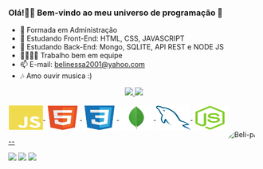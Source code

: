 
### Olá!👋🏾 Bem-vindo ao meu universo de programação 👾

- 🌱 Formada em Administração
- 🌱 Estudando Front-End: HTML, CSS, JAVASCRIPT
- 🌱 Estudando Back-End: Mongo, SQLITE, API REST e NODE JS
- 🫱🏾🫲🏾 Trabalho bem em equipe
- 📫 E-mail: belinessa2001@yahoo.com
- 🎶 Amo ouvir musica :)

<div align="center">
  <a href="https://github.com/BELLY0721">
  <img height="180em" src="https://github-readme-stats.vercel.app/api?username=BELLY0721&show_icons=true&theme=dracula&include_all_commits=true&count_private=true"/>
  <img height="180em" src="https://github-readme-stats.vercel.app/api/top-langs/?username=BELLY0721&layout=compact&langs_count=7&theme=dracula"/>
</div>

<div style="display: inline_block"><br>
  <img align="center" alt="Beli-Js" height="50" width="70" src="https://raw.githubusercontent.com/devicons/devicon/master/icons/javascript/javascript-plain.svg">
  <img align="center" alt="Beli-HTML" height="50" width="70" src="https://raw.githubusercontent.com/devicons/devicon/master/icons/html5/html5-original.svg">
  <img align="center" alt="Beli-CSS" height="50" width="70" src="https://raw.githubusercontent.com/devicons/devicon/master/icons/css3/css3-original.svg">
  <img align="center" alt="Beli-MongoDB" height="50" width="70" src="https://raw.githubusercontent.com/devicons/devicon/master/icons/mongodb/mongodb-original.svg">
  <img align="center" alt="Beli-SQLITE" height="50" width="70" src="https://raw.githubusercontent.com/devicons/devicon/master/icons/mysql/mysql-original.svg">
  <img align="center" alt="Beli-NodeJS" height="50" width="70" src="https://raw.githubusercontent.com/devicons/devicon/master/icons/nodejs/nodejs-original.svg">
  <img align="right" alt="Beli-pic" height="150" style="border-radius:50px;" src="https://user-images.githubusercontent.com/108633641/210156552-884f8008-fd15-447f-a891-237d83d89b35.png">
</div>

--
  
<div> 
<a href="https://www.instagram.com/belly0721/"><img src="https://img.shields.io/badge/-Instagram-%23E4405F?style=for-the-badge&logo=instagram&logoColor=white" target="_blank"></a>
<a href = "mailto:belinessa2001@yahoo.com"><img src="https://img.shields.io/badge/-Yahoo-9146FF?style=for-the-badge&logo=yahoo&logoColor=white" target="_blank"></a>
<a href="https://www.linkedin.com/in/belinessa-saintaubin/" target="_blank"><img src="https://img.shields.io/badge/-LinkedIn-%230077B5?style=for-the-badge&logo=linkedin&logoColor=white" target="_blank"></a> 
</div>
